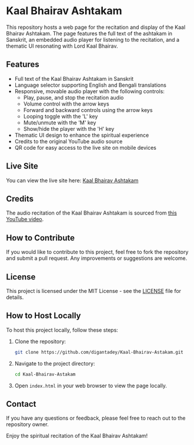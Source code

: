 # Kaal Bhairav Ashtakam

This repository hosts a web page for the recitation and display of the Kaal Bhairav Ashtakam. The page features the full text of the ashtakam in Sanskrit, an embedded audio player for listening to the recitation, and a thematic UI resonating with Lord Kaal Bhairav.

## Features

- Full text of the Kaal Bhairav Ashtakam in Sanskrit
- Language selector supporting English and Bengali translations
- Responsive, movable audio player with the following controls:
  - Play, pause, and stop the recitation audio
  - Volume control with the arrow keys
  - Forward and backward controls using the arrow keys
  - Looping toggle with the 'L' key
  - Mute/unmute with the 'M' key
  - Show/hide the player with the 'H' key
- Thematic UI design to enhance the spiritual experience
- Credits to the original YouTube audio source
- QR code for easy access to the live site on mobile devices

## Live Site

You can view the live site here: [Kaal Bhairav Ashtakam](https://digantadey.github.io/Kaal-Bhairav-Astakam/)

## Credits

The audio recitation of the Kaal Bhairav Ashtakam is sourced from [this YouTube video](https://www.youtube.com/watch?v=xJyiIgAKNJA).

## How to Contribute

If you would like to contribute to this project, feel free to fork the repository and submit a pull request. Any improvements or suggestions are welcome.

## License

This project is licensed under the MIT License - see the [LICENSE](LICENSE) file for details.

## How to Host Locally

To host this project locally, follow these steps:

1. Clone the repository:
    ```sh
    git clone https://github.com/digantadey/Kaal-Bhairav-Astakam.git
    ```
2. Navigate to the project directory:
    ```sh
    cd Kaal-Bhairav-Astakam
    ```
3. Open `index.html` in your web browser to view the page locally.

## Contact

If you have any questions or feedback, please feel free to reach out to the repository owner.

Enjoy the spiritual recitation of the Kaal Bhairav Ashtakam!
